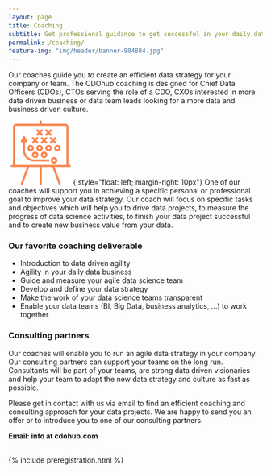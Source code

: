 ```yaml
---
layout: page
title: Coaching
subtitle: Get professional guidance to get successful in your daily data business.
permalink: /coaching/
feature-img: "img/header/banner-904884.jpg"
---
```


Our coaches guide you to create an efficient data strategy for 
your company or team. The CDOhub coaching is designed for Chief Data 
Officers (CDOs), CTOs serving the role of a CDO, CXOs interested in more 
data driven business or data team leads looking for a more data and 
business driven culture.

![Strategy](/img/icons/strategy.png){:style="float: left; margin-right: 10px"}
One of our coaches will support you in achieving a specific personal or 
professional goal to improve your data strategy. Our coach will focus 
on specific tasks and objectives which will help you to drive data projects, 
to measure the progress of data science activities, to finish your 
data project successful and to create new business value from your data.

### Our favorite coaching deliverable
* Introduction to data driven agility
* Agility in your daily data business
* Guide and measure your agile data science team
* Develop and define your data strategy
* Make the work of your data science teams transparent
* Enable your data teams (BI, Big Data, business analytics, ...) to work together

### Consulting partners
Our coaches will enable you to run an agile data strategy in your 
company. Our consulting partners can support your teams on the long run. 
Consultants will be part of your teams, are strong data driven visionaries 
and help your team to adapt the new data strategy and culture as fast as 
possible.

Please get in contact with us via email to find an efficient coaching 
and consulting approach for your data projects. We are happy to send you 
an offer or to introduce you to one of our consulting partners.

**Email: info at cdohub.com**

<br>
{% include preregistration.html %}